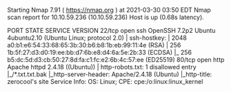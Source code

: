 Starting Nmap 7.91 ( https://nmap.org ) at 2021-03-30 03:50 EDT
Nmap scan report for 10.10.59.236 (10.10.59.236)
Host is up (0.68s latency).

PORT   STATE SERVICE VERSION
22/tcp open  ssh     OpenSSH 7.2p2 Ubuntu 4ubuntu2.10 (Ubuntu Linux; protocol 2.0)
| ssh-hostkey: 
|   2048 a0:b1:e6:54:33:68:65:3b:30:b6:b8:1b:eb:99:11:4e (RSA)
|   256 1b:5f:27:d3:d0:19:ee:bb:d7:6b:e8:d4:6a:5e:2b:33 (ECDSA)
|_  256 b5:dc:5d:d3:cb:50:27:8d:fa:c1:fc:e2:6b:4c:57:ee (ED25519)
80/tcp open  http    Apache httpd 2.4.18 ((Ubuntu))
| http-robots.txt: 1 disallowed entry 
|_/*.txt.txt.bak
|_http-server-header: Apache/2.4.18 (Ubuntu)
|_http-title: zerocool's site
Service Info: OS: Linux; CPE: cpe:/o:linux:linux_kernel
